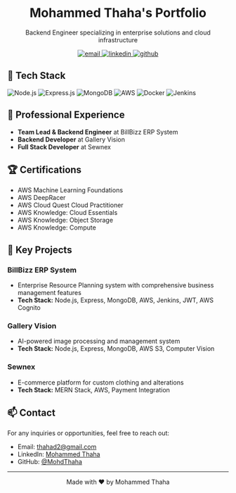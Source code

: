 <h1 align="center">Mohammed Thaha's Portfolio</h1>

<p align="center">
  Backend Engineer specializing in enterprise solutions and cloud infrastructure
</p>

<div align="center">
  <a href="mailto:thahad2@gmail.com">
    <img src="https://img.shields.io/badge/Email-thahad2%40gmail.com-blue?style=flat-square&logo=gmail" alt="email" />
  </a>
  <a href="https://www.linkedin.com/in/mohammed-thaha-dawood-4b2908291/">
    <img src="https://img.shields.io/badge/LinkedIn-Mohammed_Thaha-blue?style=flat-square&logo=linkedin" alt="linkedin" />
  </a>
  <a href="https://github.com/MohdThaha">
    <img src="https://img.shields.io/badge/GitHub-MohdThaha-black?style=flat-square&logo=github" alt="github" />
  </a>
</div>

## 🚀 Tech Stack

![Node.js](https://img.shields.io/badge/node.js-6DA55F?style=for-the-badge&logo=node.js&logoColor=white)
![Express.js](https://img.shields.io/badge/express.js-%23404d59.svg?style=for-the-badge&logo=express&logoColor=%2361DAFB)
![MongoDB](https://img.shields.io/badge/MongoDB-%234ea94b.svg?style=for-the-badge&logo=mongodb&logoColor=white)
![AWS](https://img.shields.io/badge/AWS-%23FF9900.svg?style=for-the-badge&logo=amazon-aws&logoColor=white)
![Docker](https://img.shields.io/badge/docker-%230db7ed.svg?style=for-the-badge&logo=docker&logoColor=white)
![Jenkins](https://img.shields.io/badge/jenkins-%232C5263.svg?style=for-the-badge&logo=jenkins&logoColor=white)

## 💼 Professional Experience

- **Team Lead & Backend Engineer** at BillBizz ERP System
- **Backend Developer** at Gallery Vision
- **Full Stack Developer** at Sewnex

## 🏆 Certifications

- AWS Machine Learning Foundations
- AWS DeepRacer
- AWS Cloud Quest Cloud Practitioner
- AWS Knowledge: Cloud Essentials
- AWS Knowledge: Object Storage
- AWS Knowledge: Compute

## 🌟 Key Projects

### BillBizz ERP System
- Enterprise Resource Planning system with comprehensive business management features
- **Tech Stack:** Node.js, Express, MongoDB, AWS, Jenkins, JWT, AWS Cognito

### Gallery Vision
- AI-powered image processing and management system
- **Tech Stack:** Node.js, Express, MongoDB, AWS S3, Computer Vision

### Sewnex
- E-commerce platform for custom clothing and alterations
- **Tech Stack:** MERN Stack, AWS, Payment Integration



## 📫 Contact

For any inquiries or opportunities, feel free to reach out:
- Email: thahad2@gmail.com
- LinkedIn: [Mohammed Thaha](https://www.linkedin.com/in/mohammed-thaha-dawood-4b2908291/)
- GitHub: [@MohdThaha](https://github.com/MohdThaha)

---
<p align="center">Made with ❤️ by Mohammed Thaha</p>